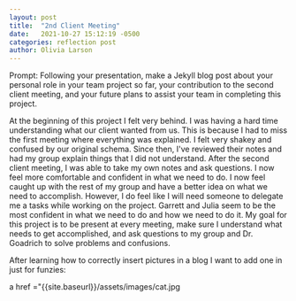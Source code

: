 ```yaml
---
layout: post
title:  "2nd Client Meeting"
date:   2021-10-27 15:12:19 -0500
categories: reflection post
author: Olivia Larson
---
```

Prompt: Following your presentation, make a Jekyll blog post about your personal role in your team project so far, your contribution to the second client meeting, and your future plans to assist your team in completing this project.

At the beginning of this project I felt very behind. I was having a hard time understanding what our client wanted from us.
This is because I had to miss the first meeting where everything was explained.
I felt very shakey and confused by our original schema.
Since then, I've reviewed their notes and had my group explain things that I did not understand.
After the second client meeting, I was able to take my own notes and ask questions. I now feel more comfortable and confident in what we need to do.
I now feel caught up with the rest of my group and have a better idea on what we need to accomplish.
However, I do feel like I will need someone to delegate me a tasks while working on the project. Garrett and Julia seem to be the most
confident in what we need to do and how we need to do it. My goal for this project is to be present at every meeting, make sure I understand what
needs to get accomplished, and ask questions to my group and Dr. Goadrich to solve problems and confusions.

After learning how to correctly insert pictures in a blog I want to add one in just for funzies:

a href ="{{site.baseurl}}/assets/images/cat.jpg
